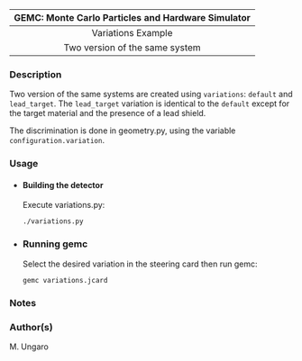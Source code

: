 

| GEMC: Monte Carlo Particles and Hardware Simulator |
|:--------------------------------------------------:|
|                 Variations Example                 |
|           Two version of the same system           |


### Description

Two version of the same systems are created using `variations`: 
`default` and `lead_target`. 
The `lead_target` variation is identical to the `default` except for the target material and the presence of
a lead shield.

The discrimination is done in geometry.py, using the variable `configuration.variation`.


### Usage

- #### Building the detector
  
  Execute variations.py:

  ```
  ./variations.py
  ```

- ### Running gemc

  Select the desired variation in the steering card then run gemc:

  ```
  gemc variations.jcard
  ```
  

### Notes

### Author(s)
M. Ungaro


